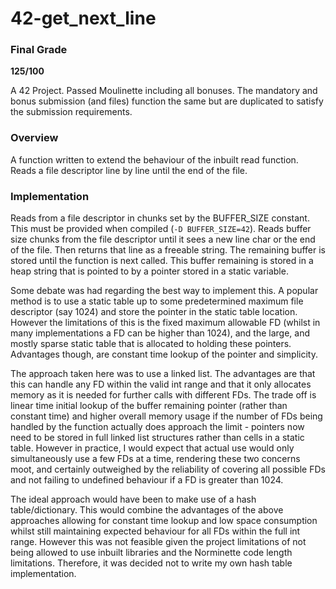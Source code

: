 # 42-get_next_line

### Final Grade

**125/100**

A 42 Project. Passed Moulinette including all bonuses. The mandatory and bonus submission (and files) function the same but are duplicated to satisfy the submission requirements.

### Overview

A function written to extend the behaviour of the inbuilt read function. Reads a file descriptor line by line until the end of the file.

### Implementation

Reads from a file descriptor in chunks set by the BUFFER_SIZE constant. This must be provided when compiled (`-D BUFFER_SIZE=42`). Reads buffer size chunks from the file descriptor until it sees a new line char or the end of the file. Then returns that line as a freeable string. The remaining buffer is stored until the function is next called. This buffer remaining is stored in a heap string that is pointed to by a pointer stored in a static variable.

Some debate was had regarding the best way to implement this. A popular method is to use a static table up to some predetermined maximum file descriptor (say 1024) and store the pointer in the static table location. However the limitations of this is the fixed maximum allowable FD (whilst in many implementations a FD can be higher than 1024), and the large, and mostly sparse static table that is allocated to holding these pointers. Advantages though, are constant time lookup of the pointer and simplicity.

The approach taken here was to use a linked list. The advantages are that this can handle any FD within the valid int range and that it only allocates memory as it is needed for further calls with different FDs. The trade off is linear time initial lookup of the buffer remaining pointer (rather than constant time) and higher overall memory usage if the number of FDs being handled by the function actually does approach the limit - pointers now need to be stored in full linked list structures rather than cells in a static table. However in practice, I would expect that actual use would only simultaneously use a few FDs at a time, rendering these two concerns moot, and certainly outweighed by the reliability of covering all possible FDs and not failing to undefined behaviour if a FD is greater than 1024.

The ideal approach would have been to make use of a hash table/dictionary. This would combine the advantages of the above approaches allowing for constant time lookup and low space consumption whilst still maintaining expected behaviour for all FDs within the full int range. However this was not feasible given the project limitations of not being allowed to use inbuilt libraries and the Norminette code length limitations. Therefore, it was decided not to write my own hash table implementation.
